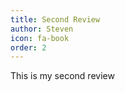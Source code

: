 ```yaml
---
title: Second Review
author: Steven
icon: fa-book
order: 2
---
```


<a href="#" class="image featured"></a>

<p> This is my second review</p>